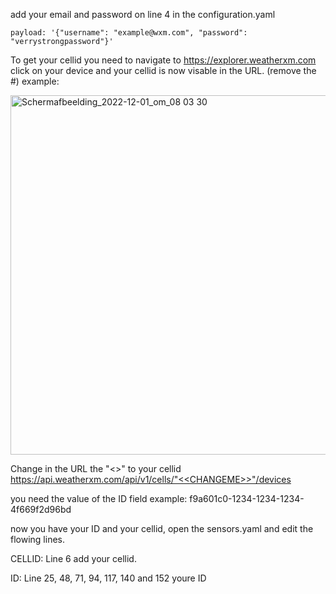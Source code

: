 
add your email and password on line 4 in the configuration.yaml 

    payload: '{"username": "example@wxm.com", "password": "verrystrongpassword"}'



To get your cellid you need to navigate to https://explorer.weatherxm.com click on your device and your cellid is now visable in the URL. (remove the #)
example:

<img width="575" alt="Schermafbeelding_2022-12-01_om_08 03 30" src="https://user-images.githubusercontent.com/678514/205918480-bab2fae7-968a-4b85-8fa3-7e59e0e7878d.png">

Change in the URL the "<<CHANGEME>>" to your cellid
https://api.weatherxm.com/api/v1/cells/"<<CHANGEME>>"/devices

you need the value of the ID field example: f9a601c0-1234-1234-1234-4f669f2d96bd

now you have your ID and your cellid, open the sensors.yaml and edit the flowing lines.

CELLID:
Line 6 add your cellid.

ID:
Line 25, 48, 71, 94, 117, 140 and 152 youre ID
